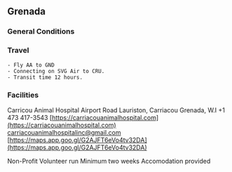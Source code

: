 ## Grenada

### General Conditions

### Travel
    - Fly AA to GND 
    - Connecting on SVG Air to CRU. 
    - Transit time 12 hours.

### Facilities

Carricou Animal Hospital
Airport Road
Lauriston, Carriacou
Grenada, W.I
+1 473 417-3543
[https://carriacouanimalhospital.com](https://carriacouanimalhospital.com)
carriacouanimalhospitalinc@gmail.com
[https://maps.app.goo.gl/G2AJFT6eVo4tv32DA](https://maps.app.goo.gl/G2AJFT6eVo4tv32DA)

Non-Profit
Volunteer run
Minimum two weeks
Accomodation provided
